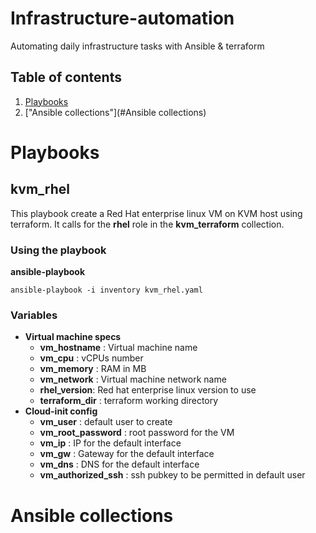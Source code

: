 # Infrastructure-automation
 Automating daily infrastructure tasks with Ansible & terraform
## Table of contents
1. [Playbooks](#Playbooks)
2. ["Ansible collections"](#Ansible collections)

# Playbooks
## **kvm_rhel**
This playbook create a Red Hat enterprise linux VM on KVM host using terraform.
It calls for the **rhel** role in the **kvm_terraform** collection.
### Using the playbook
**ansible-playbook**
```
ansible-playbook -i inventory kvm_rhel.yaml
```
### Variables
- **Virtual machine specs**
  - **vm_hostname** : Virtual machine name
  - **vm_cpu** : vCPUs number
  - **vm_memory** : RAM in MB
  - **vm_network** : Virtual machine network name
  - **rhel_version**: Red hat enterprise linux version to use
  - **terraform_dir** : terraform working directory
- **Cloud-init config**
  - **vm_user** : default user to create
  - **vm_root_password** : root password for the VM
  - **vm_ip** : IP for the default interface
  - **vm_gw** : Gateway for the default interface
  - **vm_dns** : DNS for the default interface
  - **vm_authorized_ssh** : ssh pubkey to be permitted in default user
# Ansible collections
